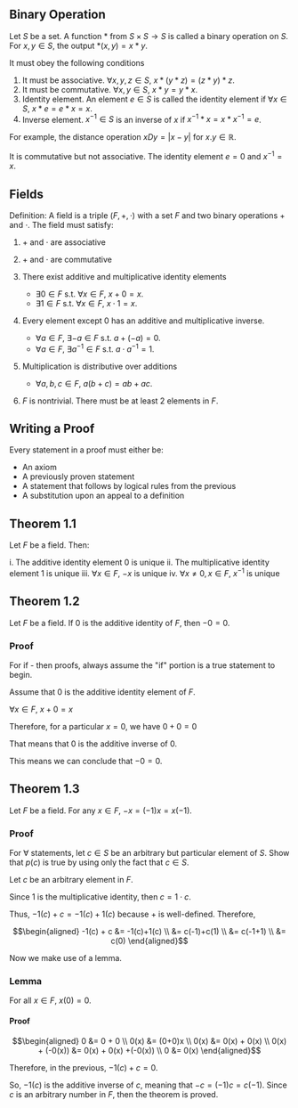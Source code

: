 ## Binary Operation

Let $S$ be a set. A function * from $S \times S \rightarrow S$ is called a binary operation on $S$. For $x, y \in S$, the output $*(x,y) = x * y$. 

It must obey the following conditions

1. It must be associative. $\forall x,y,z \in S$, $x * (y * z) = (z * y) * z$.
2. It must be commutative. $\forall x,y \in S$, $x * y = y * x$.
3. Identity element. An element $e \in S$ is called the identity element if $\forall x \in S$, $x * e = e * x = x$.
4. Inverse element. $x^{-1} \in S$ is an inverse of $x$ if $x^{-1} * x = x * x^{-1} = e$. 

For example, the distance operation $xDy = |x-y|$ for $x.y \in \mathbb{R}$. 

It is commutative but not associative. The identity element $e=0$ and $x^{-1} = x$. 

## Fields

Definition: A field is a triple $(F, +, \cdot)$ with a set $F$ and two binary operations $+$ and $\cdot$. The field must satisfy:

1. $+$ and $\cdot$ are associative
2. $+$ and $\cdot$ are commutative
3. There exist additive and multiplicative identity elements

   - $\exists 0 \in F$ s.t. $\forall x \in F$, $x+0=x$.
   - $\exists 1 \in F$ s.t. $\forall x \in F$, $x \cdot 1=x$.
  
4. Every element except 0 has an additive and multiplicative inverse.

   - $\forall a \in F$, $\exists -a \in F$ s.t. $a + (-a) = 0$.
   - $\forall a \in F$, $\exists a^{-1} \in F$ s.t. $a \cdot a^{-1} = 1$.

5. Multiplication is distributive over additions

   - $\forall a,b,c \in F$, $a(b+c) = ab + ac$.

6. $F$ is nontrivial. There must be at least 2 elements in $F$.


## Writing a Proof

Every statement in a proof must either be:

- An axiom
- A previously proven statement
- A statement that follows by logical rules from the previous
- A substitution upon an appeal to a definition

## Theorem 1.1

Let $F$ be a field. Then:

i. The additive identity element 0 is unique
ii. The multiplicative identity element 1 is unique
iii. $\forall x \in F$, $-x$ is unique
iv. $\forall x \neq 0, x \in F$, $x^{-1}$ is unique

## Theorem 1.2

Let $F$ be a field. If 0 is the additive identity of $F$, then $-0 = 0$. 

### Proof

For if - then proofs, always assume the "if" portion is a true statement to begin. 

Assume that 0 is the additive identity element of $F$. 

$\forall x \in F$, $x + 0 = x$

Therefore, for a particular $x=0$, we have $0+0=0$

That means that 0 is the additive inverse of 0.

This means we can conclude that $-0 = 0$. 

## Theorem 1.3

Let $F$ be a field. For any $x \in F$, $-x = (-1)x = x(-1)$. 

### Proof

For $\forall$ statements, let $c \in S$ be an arbitrary but particular element of $S$. Show that $p(c)$ is true by using only the fact that $c \in S$. 

Let $c$ be an arbitrary element in $F$. 

Since 1 is the multiplicative identity, then $c = 1 \cdot c$. 

Thus, $-1(c) + c = -1(c) + 1(c)$ because $+$ is well-defined. Therefore,

$$\begin{aligned}
-1(c)  + c &= -1(c)+1(c) \\
&= c(-1)+c(1) \\
&= c(-1+1) \\
&= c(0)
\end{aligned}$$

Now we make use of a lemma. 

### Lemma

For all $x \in F$, $x(0)=0$. 

#### Proof

$$\begin{aligned}
0 &= 0 + 0 \\
0(x) &= (0+0)x \\
0(x) &= 0(x) + 0(x) \\
0(x) + (-0(x)) &= 0(x) + 0(x) +(-0(x)) \\
0 &= 0(x)
\end{aligned}$$

Therefore, in the previous, $-1(c) + c = 0$. 

So, $-1(c)$ is the additive inverse of $c$, meaning that $-c = (-1)c = c(-1)$. Since $c$ is an arbitrary number in $F$, then the theorem is proved. 














